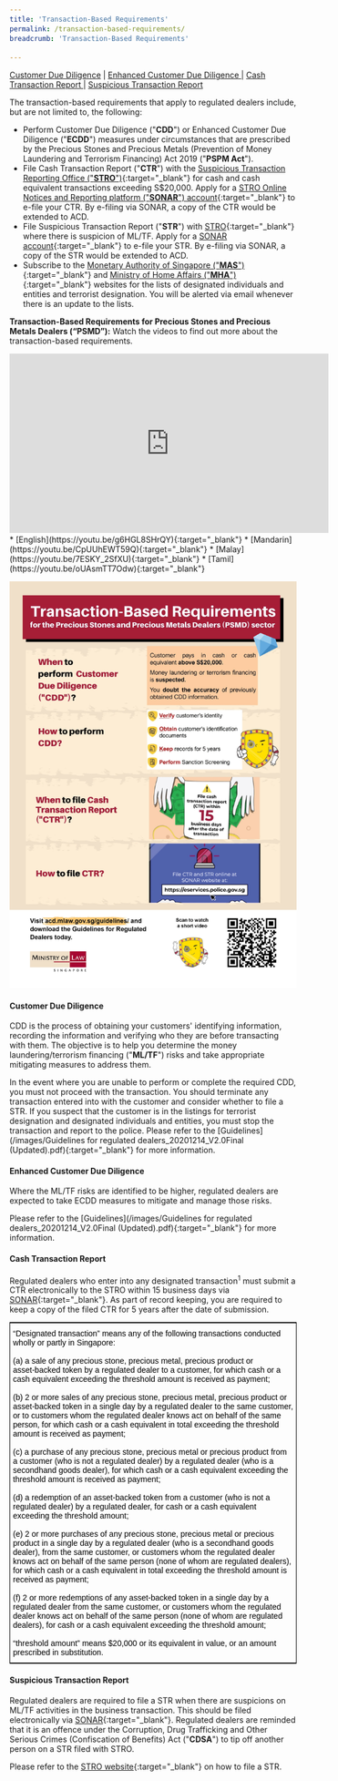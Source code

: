 ```yaml
---
title: 'Transaction-Based Requirements'
permalink: /transaction-based-requirements/
breadcrumb: 'Transaction-Based Requirements'

---
```



<a href="#Customer Due Diligence">Customer Due Diligence</a> | <a href="#Enhanced Customer Due Diligence">Enhanced Customer Due Diligence </a> | <a href="#Cash Transaction Report">Cash Transaction Report </a> | <a href="#Suspicious Transaction Report">Suspicious Transaction Report </a>

The transaction-based requirements that apply to regulated dealers include, but are not limited to, the following:

* Perform Customer Due Diligence ("**CDD**") or Enhanced Customer Due Diligence ("**ECDD**") measures under circumstances that are prescribed by the Precious Stones and Precious Metals (Prevention of Money Laundering and Terrorism Financing) Act 2019 ("**PSPM Act**").<br>
* File Cash Transaction Report ("**CTR**") with the [Suspicious Transaction Reporting Office ("**STRO**")](https://www.police.gov.sg/advisories/crime/commercial-crimes/suspicious-transaction-reporting-office){:target="_blank"} for cash and cash equivalent transactions exceeding S$20,000. Apply for a [STRO Online Notices and Reporting platform ("**SONAR**") account](https://www.police.gov.sg/sonar){:target="_blank"} to e-file your CTR. By e-filing via SONAR, a copy of the CTR would be extended to ACD. <br>
* File Suspicious Transaction Report ("**STR**") with [STRO](https://www.police.gov.sg/advisories/crime/commercial-crimes/suspicious-transaction-reporting-office){:target="_blank"} where there is suspicion of ML/TF. Apply for a [SONAR account](https://www.police.gov.sg/sonar){:target="_blank"} to e-file your STR. By e-filing via SONAR, a copy of the STR would be extended to ACD.<br>
* Subscribe to the [Monetary Authority of Singapore ("**MAS**")](https://www.mas.gov.sg/subscription-services){:target="_blank"} and [Ministry of Home Affairs ("**MHA**")](https://www.mha.gov.sg/inter-ministry-committee-terrorist-designation-(imc-td)){:target="_blank"} websites for the lists of designated individuals and entities and terrorist designation. You will be alerted via email whenever there is an update to the lists.

**Transaction-Based Requirements for Precious Stones and Precious Metals Dealers (“PSMD”):** Watch the videos to find out more about the transaction-based requirements.
<iframe width="560" height="315" src="https://www.youtube.com/embed/g6HGL8SHrQY" title="YouTube video player" frameborder="0" allow="accelerometer; autoplay; clipboard-write; encrypted-media; gyroscope; picture-in-picture" allowfullscreen></iframe>
* [English](https://youtu.be/g6HGL8SHrQY){:target="_blank"}
* [Mandarin](https://youtu.be/CpUUhEWT59Q){:target="_blank"}
* [Malay](https://youtu.be/7ESKY_2SfXU){:target="_blank"}
* [Tamil](https://youtu.be/oUAsmTT7Odw){:target="_blank"}

<a href="/images/TransactionBasedRequirementsPoster.pdf" target="_blank"><img src="/images/TransactionBasedRequirementsPoster.png"></a> <br>

#### <a id="Customer Due Diligence"></a> Customer Due Diligence

CDD is the process of obtaining your customers' identifying information, recording the information and verifying who they are before transacting with them. The objective is to help you determine the money laundering/terrorism financing ("**ML/TF**") risks and take appropriate mitigating measures to address them.

In the event where you are unable to perform or complete the required CDD, you must not proceed with the transaction. You should terminate any transaction entered into with the customer and consider whether to file a STR. If you suspect that the customer is in the listings for terrorist designation and designated individuals and entities, you must stop the transaction and report to the police. Please refer to the [Guidelines](/images/Guidelines for regulated dealers_20201214_V2.0Final (Updated).pdf){:target="_blank"} for more information.

#### <a id="Enhanced Customer Due Diligence"></a> Enhanced Customer Due Diligence

Where the ML/TF risks are identified to be higher, regulated dealers are expected to take ECDD measures to mitigate and manage those risks.

Please refer to the [Guidelines](/images/Guidelines for regulated dealers_20201214_V2.0Final (Updated).pdf){:target="_blank"} for more information.

#### <a id="Cash Transaction Report"></a> Cash Transaction Report

Regulated dealers who enter into any designated transaction<sup>1</sup> must submit a CTR electronically to the STRO within 15 business days via [SONAR](https://www.police.gov.sg/sonar){:target="_blank"}. As part of record keeping, you are required to keep a copy of the filed CTR for 5 years after the date of submission.

<style type="text/css">
.tg  {border-collapse:collapse;border-spacing:0;border-width:1px;border-style:solid;border-color:black;}
.tg td{font-family:Arial, sans-serif;font-size:14px;padding:10px 5px;border-style:solid;border-width:0px;overflow:hidden;word-break:normal;}
.tg th{font-family:Arial, sans-serif;font-size:14px;font-weight:normal;padding:10px 5px;border-style:solid;border-width:0px;overflow:hidden;word-break:normal;}
.tg .tg-pnl2{color:#000000;border-color:#000000;text-align:left;vertical-align:middle}
</style>
<table class="tg">
  <tr>
    <th class="tg-pnl2"><span style="font-weight:400;font-style:normal">“Designated transaction” means any of the following transactions conducted wholly or partly in Singapore:
</span><br><br><span style="font-weight:400;font-style:normal">(a) a sale of any precious stone, precious metal, precious product or asset‑backed token by a regulated dealer to a customer, for which cash or a cash equivalent exceeding the threshold amount is received as payment; 
</span><br><br><span style="font-weight:400;font-style:normal">(b) 2 or more sales of any precious stone, precious metal, precious product or asset‑backed token in a single day by a regulated dealer to the same customer, or to customers whom the regulated dealer knows act on behalf of the same person, for which cash or a cash equivalent in total exceeding the threshold amount is received as payment; 
</span><br><br><span style="font-weight:400;font-style:normal">(c) a purchase of any precious stone, precious metal or precious product from a customer (who is not a regulated dealer) by a regulated dealer (who is a secondhand goods dealer), for which cash or a cash equivalent exceeding the threshold amount is received as payment; 
</span><br><br><span style="font-weight:400;font-style:normal">(d) a redemption of an asset‑backed token from a customer (who is not a regulated dealer) by a regulated dealer, for cash or a cash equivalent exceeding the threshold amount; 
</span><br><br><span style="font-weight:400;font-style:normal">(e) 2 or more purchases of any precious stone, precious metal or precious product in a single day by a regulated dealer (who is a secondhand goods dealer), from the same customer, or customers whom the regulated dealer knows act on behalf of the same person (none of whom are regulated dealers), for which cash or a cash equivalent in total exceeding the threshold amount is received as payment; 
</span><br><br><span style="font-weight:400;font-style:normal">(f) 2 or more redemptions of any asset‑backed token in a single day by a regulated dealer from the same customer, or customers whom the regulated dealer knows act on behalf of the same person (none of whom are regulated dealers), for cash or a cash equivalent exceeding the threshold amount; 
</span><br><br><span style="font-weight:400;font-style:normal">“threshold amount” means $20,000 or its equivalent in value, or an amount prescribed in substitution.</span><br></th>
  </tr>
</table>

#### <a id="Suspicious Transaction Report"></a> Suspicious Transaction Report

Regulated dealers are required to file a STR when there are suspicions on ML/TF activities in the business transaction. This should be filed electronically via [SONAR](https://www.police.gov.sg/sonar){:target="_blank"}. Regulated dealers are reminded that it is an offence under the Corruption, Drug Trafficking and Other Serious Crimes (Confiscation of Benefits) Act ("**CDSA**") to tip off another person on a STR filed with STRO.

Please refer to the [STRO website](https://www.police.gov.sg/advisories/crime/commercial-crimes/suspicious-transaction-reporting-office){:target="_blank"} on how to file a STR.

